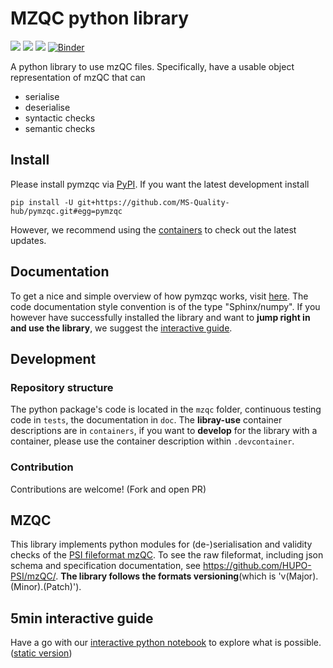 # MZQC python library
![](https://github.com/MS-Quality-hub/pymzqc/workflows/unit-tests/badge.svg)
![](https://github.com/MS-Quality-hub/pymzqc/workflows/release-container/badge.svg)
![](https://readthedocs.org/projects/pymzqc/badge/?version=v1.0.0&style=flat)
[![Binder](https://mybinder.org/badge_logo.svg)](https://mybinder.org/v2/gh/MS-Quality-hub/pymzqc/v1.0.0?filepath=jupyter%2FMZQC_in_5_minutes.ipynb)

A python library to use mzQC files. Specifically, have a usable object representation of mzQC that can
* serialise
* deserialise
* syntactic checks
* semantic checks

## Install
Please install pymzqc via [PyPI](https://pypi.org/). If you want the latest development install
```
pip install -U git+https://github.com/MS-Quality-hub/pymzqc.git#egg=pymzqc
```
However, we recommend using the [containers](https://quay.io/repository/mwalzer/pymzqc) to check out the latest updates.

## Documentation
To get a nice and simple overview of how pymzqc works, visit [here](https://mzqc-pylib.readthedocs.io).
The code documentation style convention is of the type "Sphinx/numpy".
If you however have successfully installed the library and want to **jump right in and use the library**, we suggest the [interactive guide](#5min-interactive-guide).

## Development 

### Repository structure
The python package's code is located in the `mzqc` folder, continuous testing code in `tests`, the documentation in `doc`. The **libray-use** container descriptions are in `containers`, if you want to **develop** for the library with a container, please use the container description within `.devcontainer`.

### Contribution
Contributions are welcome! (Fork and open PR)

## MZQC
This library implements python modules for (de-)serialisation and validity checks of the [PSI fileformat mzQC](http://www.psidev.info/groups/quality-control). To see the raw fileformat, including json schema and specification documentation, see https://github.com/HUPO-PSI/mzQC/. **The library follows the formats versioning**(which is 'v(Major).(Minor).(Patch)').

## 5min interactive guide
Have a go with our [interactive python notebook](https://mybinder.org/v2/gh/MS-Quality-hub/pymzqc/v1.0.0?filepath=jupyter%2FMZQC_in_5_minutes.ipynb) to explore what is possible. ([static version](https://github.com/MS-Quality-hub/pymzqc/blob/master/jupyter/MZQC_in_5_minutes.ipynb))
